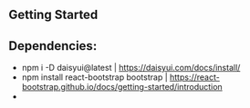 

## Getting Started

## Dependencies: 
 - npm i -D daisyui@latest | https://daisyui.com/docs/install/ 
 - npm install react-bootstrap bootstrap | https://react-bootstrap.github.io/docs/getting-started/introduction
 - 
 